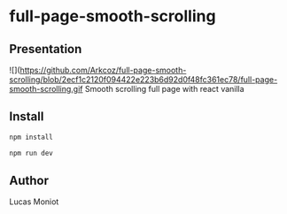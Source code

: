 # full-page-smooth-scrolling
 

## Presentation
  ![](https://github.com/Arkcoz/full-page-smooth-scrolling/blob/2ecf1c2120f094422e223b6d92d0f48fc361ec78/full-page-smooth-scrolling.gif
Smooth scrolling full page with react vanilla
## Install

```bash
npm install 
````

```bash
npm run dev 
````


## Author
<p>Lucas Moniot</p>
